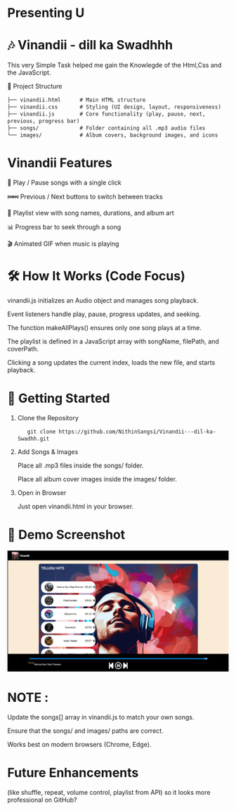 # Presenting U

# 🎶 Vinandii - dill ka Swadhhh

This very Simple Task helped me gain the Knowlegde of the Html,Css and the JavaScript.

📂 Project Structure

    ├── vinandii.html      # Main HTML structure
    ├── vinandii.css       # Styling (UI design, layout, responsiveness)
    ├── vinandii.js        # Core functionality (play, pause, next, previous, progress bar)
    ├── songs/             # Folder containing all .mp3 audio files
    └── images/            # Album covers, background images, and icons

# Vinandii Features

  🎵 Play / Pause songs with a single click

  ⏮️⏭️ Previous / Next buttons to switch between tracks

  📀 Playlist view with song names, durations, and album art

  📊 Progress bar to seek through a song

  🎬 Animated GIF when music is playing


# 🛠️ How It Works (Code Focus)

  vinandii.js initializes an Audio object and manages song playback.
  
  Event listeners handle play, pause, progress updates, and seeking.
  
  The function makeAllPlays() ensures only one song plays at a time.
  
  The playlist is defined in a JavaScript array with songName, filePath, and coverPath.
  
  Clicking a song updates the current index, loads the new file, and starts playback.

# 🚀 Getting Started
 
1. Clone the Repository

          git clone https://github.com/NithinSangsi/Vinandii---dil-ka-Swadhh.git

2. Add Songs & Images

   Place all .mp3 files inside the songs/ folder.

   Place all album cover images inside the images/ folder.

3. Open in Browser

   Just open vinandii.html in your browser.

# 📸 Demo Screenshot

  ![image alt](https://github.com/NithinSangsi/Vinandii---dil-ka-Swadhh/blob/719e16f2180f8a23f49f4d7b88d40faf734fcb38/Screenshot%202025-09-02%20163808.png)

 
# NOTE :

  Update the songs[]  array in vinandii.js to match your own songs.

  Ensure that the songs/ and images/ paths are correct.

  Works best on modern browsers (Chrome, Edge).

# Future Enhancements  
  (like shuffle, repeat, volume control, playlist from API) so it looks more professional on GitHub?
